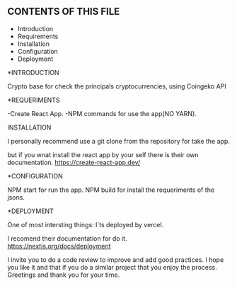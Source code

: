 CONTENTS OF THIS FILE
---------------------

 * Introduction
 * Requirements
 * Installation
 * Configuration
 * Deployment
 
*INTRODUCTION

Crypto base for check the principals cryptocurrencies, using Coingeko API

*REQUERIMENTS

-Create React App. -NPM commands for use the app(NO YARN).

INSTALLATION

I personally recommend use a git clone from the repository for take the app.

but if you wnat install the react app by your self there is their own documentation. https://create-react-app.dev/

*CONFIGURATION

NPM start for run the app.
NPM build for install the requeriments of the jsons.

*DEPLOYMENT

One of most intersting things: I´ts deployed by vercel.

I recomend their documentation for do it. https://nextjs.org/docs/deployment

I invite you to do a code review to improve and add good practices. I hope you like it and that if you do a similar project that you enjoy the process. Greetings and thank you for your time.




